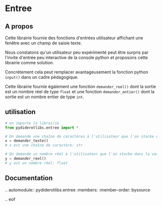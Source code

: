 # Entree

## A propos

Cette librairie fournie des fonctions d'entrées utilisateur affichant une fenêtre avec un champ de saisie texte.

Nous constatons qu'un utilisateur peu expérimenté peut être surpris par l'invite d'entrée peu interactive de la console python et proposons cette librairie comme solution.

Concrètement cela peut remplacer avantageusement la fonction python `input()` dans un cadre pédagogique.

Cette librairie fournie également une fonction `demander_reel()` dont la sortie est un nombre réel de type `float` et une fonction `demander_entier()` dont la sortie est un nombre entier de type `int`.

## utilisation
```python
# on importe la librairie
from pydiderotlibs.entree import *

# On demande une chaîne de caractères à l'utilisateur que l'on stocke dans la variable x
x = demander_texte()
# x est une chaîne de caractère: str

# On demande un nombre réel à l'utilisateur que l'on stocke dans la variable y
y = demander_reel()
# y est un nombre réel: float
```

## Documentation

.. automodule:: pydiderotlibs.entree
    :members:
    :member-order: bysource

.. eof
